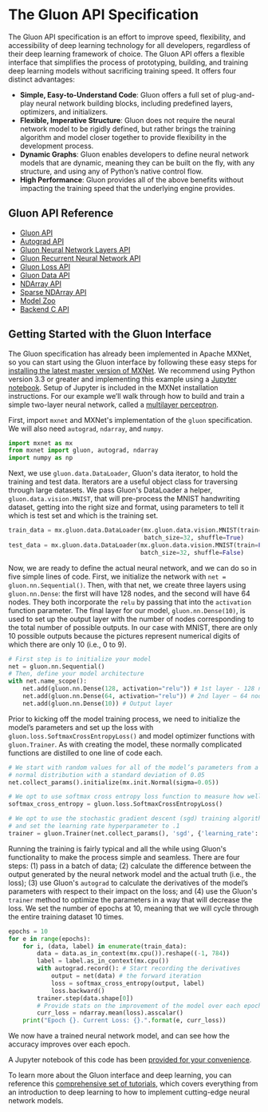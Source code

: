 
# The Gluon API Specification
The Gluon API specification is an effort to improve speed, flexibility, and accessibility of deep learning technology for all developers, regardless of their deep learning framework of choice. The Gluon API offers a flexible interface that simplifies the process of prototyping, building, and training deep learning models without sacrificing training speed. It offers four distinct advantages:
*	**Simple, Easy-to-Understand Code**: Gluon offers a full set of plug-and-play neural network building blocks, including predefined layers, optimizers, and initializers.
*	**Flexible, Imperative Structure**: Gluon does not require the neural network model to be rigidly defined, but rather brings the training algorithm and model closer together to provide flexibility in the development process.
*	**Dynamic Graphs**: Gluon enables developers to define neural network models that are dynamic, meaning they can be built on the fly, with any structure, and using any of Python’s native control flow.
*	**High Performance**: Gluon provides all of the above benefits without impacting the training speed that the underlying engine provides.

## Gluon API Reference
* [Gluon API](https://github.com/gluon-api/gluon-api/blob/master/docs/gluon.rst)
* [Autograd API](https://github.com/gluon-api/gluon-api/blob/master/docs/autograd.rst)
* [Gluon Neural Network Layers API](https://github.com/gluon-api/gluon-api/blob/master/docs/nn.rst)
* [Gluon Recurrent Neural Network API](https://github.com/gluon-api/gluon-api/blob/master/docs/rnn.rst)
* [Gluon Loss API](https://github.com/gluon-api/gluon-api/blob/master/docs/loss.rst)
* [Gluon Data API](https://github.com/gluon-api/gluon-api/blob/master/docs/data.rst)
* [NDArray API](https://github.com/gluon-api/gluon-api/blob/master/docs/ndarray.rst)
* [Sparse NDArray API](https://github.com/gluon-api/gluon-api/blob/master/docs/sparse.rst)
* [Model Zoo](https://github.com/gluon-api/gluon-api/blob/master/docs/model_zoo.rst)
* [Backend C API](https://github.com/gluon-api/gluon-api/blob/master/docs/gluon_api.h)

## Getting Started with the Gluon Interface
The Gluon specification has already been implemented in Apache MXNet, so you can start using the Gluon interface by following these easy steps for [installing the latest master version of MXNet](https://mxnet.incubator.apache.org/versions/master/install/index.html). We recommend using Python version 3.3 or greater and implementing this example using a [Jupyter notebook](http://jupyter.readthedocs.io/en/latest/install.html). Setup of Jupyter is included in the MXNet installation instructions. For our example we’ll walk through how to build and train a simple two-layer neural network, called a [multilayer perceptron](http://thestraightdope.mxnet.io/chapter03_deep-neural-networks/mlp-gluon.html).

First, import `mxnet` and MXNet's implementation of the `gluon` specification. We will also need `autograd`, `ndarray`, and `numpy`.

```python
import mxnet as mx
from mxnet import gluon, autograd, ndarray
import numpy as np
```

Next, we use `gluon.data.DataLoader`, Gluon's data iterator, to hold the training and test data. Iterators are a useful object class for traversing through large datasets. We pass Gluon's DataLoader a helper, `gluon.data.vision.MNIST`, that will pre-process the MNIST handwriting dataset, getting into the right size and format, using parameters to tell it which is test set and which is the training set.

```python
train_data = mx.gluon.data.DataLoader(mx.gluon.data.vision.MNIST(train=True, transform=lambda data, label: (data.astype(np.float32)/255, label)),
                                      batch_size=32, shuffle=True)
test_data = mx.gluon.data.DataLoader(mx.gluon.data.vision.MNIST(train=False, transform=lambda data, label: (data.astype(np.float32)/255, label)),
                                     batch_size=32, shuffle=False)                     
```

Now, we are ready to define the actual neural network, and we can do so in five simple lines of code. First, we initialize the network with `net = gluon.nn.Sequential()`. Then, with that net, we create three layers using `gluon.nn.Dense`: the first will have 128 nodes, and the second will have 64 nodes. They both incorporate the `relu` by passing that into the `activation` function parameter. The final layer for our model, `gluon.nn.Dense(10)`, is used to set up the output layer with the number of nodes corresponding to the total number of possible outputs. In our case with MNIST, there are only 10 possible outputs because the pictures represent numerical digits of which there are only 10 (i.e., 0 to 9).

```python
# First step is to initialize your model
net = gluon.nn.Sequential()
# Then, define your model architecture
with net.name_scope():
    net.add(gluon.nn.Dense(128, activation="relu")) # 1st layer - 128 nodes
    net.add(gluon.nn.Dense(64, activation="relu")) # 2nd layer – 64 nodes
    net.add(gluon.nn.Dense(10)) # Output layer
```

Prior to kicking off the model training process, we need to initialize the model’s parameters and set up the loss with `gluon.loss.SoftmaxCrossEntropyLoss()` and model optimizer functions with `gluon.Trainer`. As with creating the model, these normally complicated functions are distilled to one line of code each.

```python
# We start with random values for all of the model’s parameters from a
# normal distribution with a standard deviation of 0.05
net.collect_params().initialize(mx.init.Normal(sigma=0.05))

# We opt to use softmax cross entropy loss function to measure how well the # model is able to predict the correct answer
softmax_cross_entropy = gluon.loss.SoftmaxCrossEntropyLoss()

# We opt to use the stochastic gradient descent (sgd) training algorithm
# and set the learning rate hyperparameter to .1
trainer = gluon.Trainer(net.collect_params(), 'sgd', {'learning_rate': .1})
```

Running the training is fairly typical and all the while using Gluon's functionality to make the process simple and seamless. There are four steps: (1) pass in a batch of data; (2) calculate the difference between the output generated by the neural network model and the actual truth (i.e., the loss); (3) use Gluon's `autograd` to calculate the derivatives of the model’s parameters with respect to their impact on the loss; and (4) use the Gluon's `trainer` method to optimize the parameters in a way that will decrease the loss. We set the number of epochs at 10, meaning that we will cycle through the entire training dataset 10 times.

```python
epochs = 10
for e in range(epochs):
    for i, (data, label) in enumerate(train_data):
        data = data.as_in_context(mx.cpu()).reshape((-1, 784))
        label = label.as_in_context(mx.cpu())
        with autograd.record(): # Start recording the derivatives
            output = net(data) # the forward iteration
            loss = softmax_cross_entropy(output, label)
            loss.backward()
        trainer.step(data.shape[0])
        # Provide stats on the improvement of the model over each epoch
        curr_loss = ndarray.mean(loss).asscalar()
    print("Epoch {}. Current Loss: {}.".format(e, curr_loss))
```

We now have a trained neural network model, and can see how the accuracy improves over each epoch.

A Jupyter notebook of this code has been [provided for your convenience](tutorials/mnist-gluon-example.ipynb).

To learn more about the Gluon interface and deep learning, you can reference this [comprehensive set of tutorials](http://gluon.mxnet.io/), which covers everything from an introduction to deep learning to how to implement cutting-edge neural network models.




